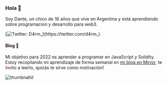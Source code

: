 ### Hola 👋

Soy Dante, un chico de 16 años que vive en Argentina y está aprendiendo sobre programacion y desarrollo para web3. 

[![Twitter: D4rm_](https://img.shields.io/twitter/follow/d4rm_)](https://twitter.com/d4rm_)

#### Blog 📝
Mi objetivo para 2022 es aprender a programar en JavaScript y Solidity. Estoy recopilando mi aprendizaje de forma semanal en [mi blog en Mirror](https://mirror.xyz/0x021584e57b2219957784951639385027607266e6/), te invito a leerlo, quizás te sirve como motivación!

![thumbnahil](https://images.mirror-media.xyz/nft/cm5O54G1SAPCig6XLKqiX.png)

